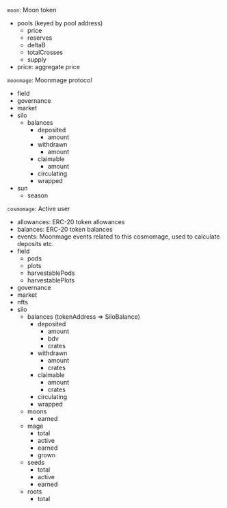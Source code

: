 `moon`: Moon token
- pools (keyed by pool address)
  - price
  - reserves
  - deltaB
  - totalCrosses
  - supply
- price: aggregate price

`moonmage`: Moonmage protocol
- field
- governance
- market
- silo
  - balances
    - deposited
      - amount
    - withdrawn
      - amount
    - claimable
      - amount
    - circulating
    - wrapped
- sun
  - season

`cosmomage`: Active user
- allowances: ERC-20 token allowances
- balances: ERC-20 token balances
- events: Moonmage events related to this cosmomage, used to calculate deposits etc.
- field
  - pods
  - plots
  - harvestablePods
  - harvestablePlots
- governance
- market
- nfts
- silo
  - balances (tokenAddress => SiloBalance)
    - deposited
      - amount
      - bdv
      - crates
    - withdrawn
      - amount
      - crates
    - claimable
      - amount
      - crates
    - circulating
    - wrapped
  - moons
    - earned
  - mage
    - total
    - active
    - earned
    - grown
  - seeds
    - total
    - active
    - earned
  - roots
    - total